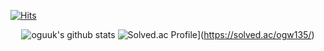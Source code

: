 [![Hits](https://hits.seeyoufarm.com/api/count/incr/badge.svg?url=https%3A%2F%2Fgithub.com%2Foguuk%2Fhit-counter&count_bg=%23000000&title_bg=%23000000&icon=&icon_color=%23FFFFFF&title=Today&edge_flat=false)](https://hits.seeyoufarm.com)
</br>

<div align=center>
  
![oguuk's github stats](https://github-readme-stats.vercel.app/api?username=oguuk&show_icons=true&theme=radical) 
![Solved.ac Profile](http://mazassumnida.wtf/api/v2/generate_badge?boj=ogw135)](https://solved.ac/ogw135/)

</div>
